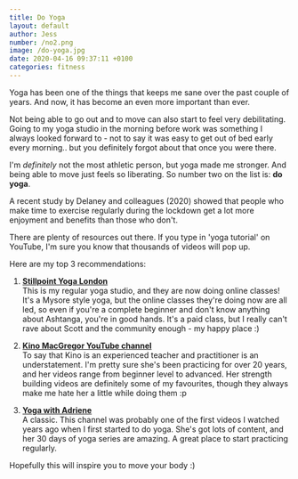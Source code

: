 ```yaml
---
title: Do Yoga
layout: default
author: Jess
number: /no2.png
image: /do-yoga.jpg
date: 2020-04-16 09:37:11 +0100
categories: fitness
---
```


Yoga has been one of the things that keeps me sane over the past couple of years. And now, it has become an even more important than ever.

Not being able to go out and to move can also start to feel very debilitating. Going to my yoga studio in the morning before work was something I always looked forward to - not to say it was easy to get out of bed early every morning.. but you definitely forgot about that once you were there.

I'm _definitely_ not the most athletic person, but yoga made me stronger. And being able to move just feels so liberating. So number two on the list is: **do yoga**.

A recent study by Delaney and colleagues (2020) showed that people who make time to exercise regularly during the lockdown get a lot more enjoyment and benefits than those who don't.

There are plenty of resources out there. If you type in 'yoga tutorial' on YouTube, I'm sure you know that thousands of videos will pop up.

Here are my top 3 recommendations:

1. <a href = "https://stillpointyogalondon.com">**Stillpoint Yoga London** </a>\
   This is my regular yoga studio, and they are now doing online classes! It's a Mysore style yoga, but the online classes they're doing now are all led, so even if you're a complete beginner and don't know anything about Ashtanga, you're in good hands. It's a paid class, but I really can't rave about Scott and the community enough - my happy place :)

2. <a href = "hhttps://www.youtube.com/user/KinoYoga">**Kino MacGregor YouTube channel** </a>\
   To say that Kino is an experienced teacher and practitioner is an understatement. I'm pretty sure she's been practicing for over 20 years, and her videos range from beginner level to advanced. Her strength building videos are definitely some of my favourites, though they always make me hate her a little while doing them :p

3. <a href = "https://www.youtube.com/user/yogawithadriene">**Yoga with Adriene** </a>\
   A classic. This channel was probably one of the first videos I watched years ago when I first started to do yoga. She's got lots of content, and her 30 days of yoga series are amazing. A great place to start practicing regularly.

Hopefully this will inspire you to move your body :)

<!--
You can use HTML elements in Markdown, such as the comment element, and they won't
be affected by a markdown parser. However, if you create an HTML element in your
markdown file, you cannot use markdown syntax within that element's contents.
-->
